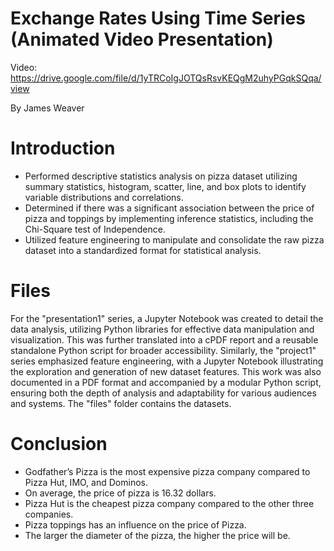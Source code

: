 # Exchange Rates Using Time Series (Animated Video Presentation)

Video: https://drive.google.com/file/d/1yTRCoIgJOTQsRsvKEQgM2uhyPGqkSQqa/view

By James Weaver

# Introduction
- Performed descriptive statistics analysis on pizza dataset utilizing summary statistics, histogram, scatter, line, and
box plots to identify variable distributions and correlations.
- Determined if there was a significant association between the price of pizza and toppings by implementing
inference statistics, including the Chi-Square test of Independence.
- Utilized feature engineering to manipulate and consolidate the raw pizza dataset into a standardized format for statistical analysis.

# Files
For the "presentation1" series, a Jupyter Notebook was created to detail the data analysis, utilizing Python libraries for effective data manipulation and visualization. This was further translated into a cPDF report and a reusable standalone Python script for broader accessibility. Similarly, the "project1" series emphasized feature engineering, with a Jupyter Notebook illustrating the exploration and generation of new dataset features. This work was also documented in a PDF format and accompanied by a modular Python script, ensuring both the depth of analysis and adaptability for various audiences and systems. The "files" folder contains the datasets.

# Conclusion
- Godfather’s Pizza is the most expensive pizza company compared to Pizza Hut, IMO, and Dominos.
- On average, the price of pizza is 16.32 dollars.
- Pizza Hut is the cheapest pizza company compared to the other three companies.
- Pizza toppings has an influence on the price of Pizza.
- The larger the diameter of the pizza, the higher the price will be.
